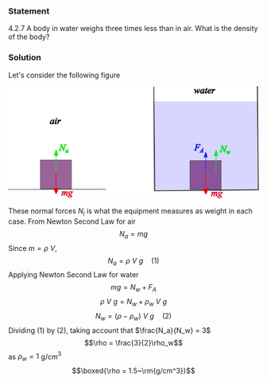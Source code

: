 ###  Statement 

$4.2.7$ A body in water weighs three times less than in air. What is the density of the body? 

### Solution

Let's consider the following figure 

![ Force analysis |720x322, 67%](../../img/4.2.7/draw.png)

These normal forces $N_i$ is what the equipment measures as weight in each case. From Newton Second Law for air $$N_a = mg$$ Since $m=\rho~V$, $$N_a = \rho~V~g \quad(1)$$ Applying Newton Second Law for water $$mg = N_w + F_A$$ $$\rho~V~g = N_w + \rho_w~V~g$$ $$N_w = (\rho -\rho_w)~V~g \quad(2)$$ Dividing $(1)$ by $(2)$, taking account that $\frac{N_a}{N_w} = 3$ $$\rho = \frac{3}{2}\rho_w$$ as $\rho_w = 1$ g/cm$^3$ $$\boxed{\rho = 1.5~\rm{g/cm^3}}$$ 
